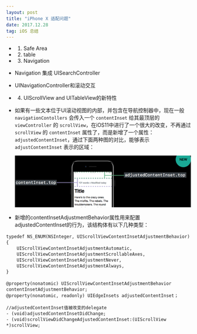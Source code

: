 ```yaml
---
layout: post
title: "iPhone X 适配问题"
date: 2017.12.28
tag: iOS 总结
---
```




- 1. Safe Area
- 2. table
- 3. Navigation
 - Navigation 集成 UISearchController
 - UINavigationController和滚动交互
- 4. UIScrollView and UITableView的新特性
 - 如果有一些文本位于UI滚动视图的内部，并包含在导航控制器中，现在一般 `navigationContollers` 会传入一个 `contentInset` 给其最顶层的`viewController` 的 `scrollView`，在iOS11中进行了一个很大的改变，不再通过 `scrollView` 的 `contentInset` 属性了，而是新增了一个属性： `adjustedContentInset`，通过下面两种图的对比，能够表示 `adjustContentInset` 表示的区域：

    ![](media/15144493934137/15144497270116.png)

- 新增的contentInsetAdjustmentBehavior属性用来配置adjustedContentInset的行为，该结构体有以下几种类型：

```
typedef NS_ENUM(NSInteger, UIScrollViewContentInsetAdjustmentBehavior) {  
    UIScrollViewContentInsetAdjustmentAutomatic, 
    UIScrollViewContentInsetAdjustmentScrollableAxes,
    UIScrollViewContentInsetAdjustmentNever,
    UIScrollViewContentInsetAdjustmentAlways,
}

@property(nonatomic) UIScrollViewContentInsetAdjustmentBehavior contentInsetAdjustmentBehavior;
@property(nonatomic, readonly) UIEdgeInsets adjustedContentInset；

//adjustedContentInset值被改变的delegate
- (void)adjustedContentInsetDidChange; 
- (void)scrollViewDidChangeAdjustedContentInset:(UIScrollView *)scrollView;
```



